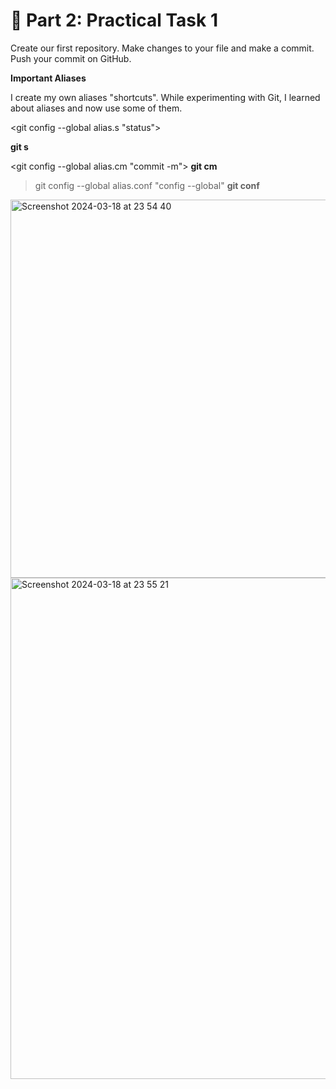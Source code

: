 # 📑 Part 2: Practical Task 1

Create our first repository. Make changes to your file and make a commit. Push your commit on GitHub.



__Important Aliases__


I create my own aliases "shortcuts". While experimenting with Git, I learned about aliases and now use some of them.


<git config --global alias.s "status">


__git s__


<git config --global alias.cm "commit -m">
__git cm__
>git config --global alias.conf "config --global"
__git conf__
<img width="605" alt="Screenshot 2024-03-18 at 23 54 40" src="https://github.com/MrBuck34/byb_project/assets/162522371/1bad7e62-3342-43e7-a8f5-bb1874462d94">
<img width="802" alt="Screenshot 2024-03-18 at 23 55 21" src="https://github.com/MrBuck34/byb_project/assets/162522371/3bfea0a3-1466-475d-9f16-110ef59527cb">
